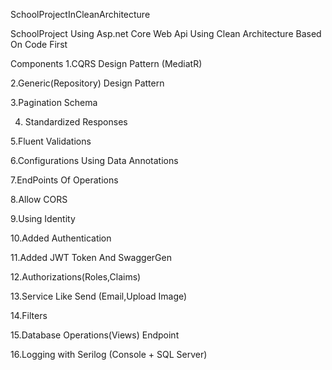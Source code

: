SchoolProjectInCleanArchitecture



SchoolProject Using Asp.net Core Web Api Using Clean Architecture Based On Code First

Components
1.CQRS Design Pattern (MediatR)

2.Generic(Repository) Design Pattern

3.Pagination Schema

4. Standardized Responses

5.Fluent Validations

6.Configurations Using Data Annotations

7.EndPoints Of Operations

8.Allow CORS

9.Using Identity

10.Added Authentication

11.Added JWT Token And SwaggerGen

12.Authorizations(Roles,Claims)

13.Service Like Send (Email,Upload Image)

14.Filters

15.Database Operations(Views) Endpoint

16.Logging with Serilog (Console + SQL Server)
